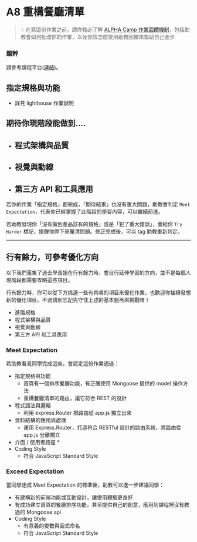 # A8 重構餐廳清單

> 💡  在寫這份作業之前，請你務必了解 <a href="https://github.com/Carrot7712/ALPHACamp_assignment_rubrics/blob/main/README.md" target="_blank">ALPHA Camp 作業回饋機制</a>，包括助教會如何批改你的作業，以及你該怎麼使用助教回饋來幫助自己進步

### 題幹
請參考課程平台([連結](https://lighthouse.alphacamp.co/courses/42/assignments/1039))。


## 指定規格與功能

- 詳見 lighthouse 作業說明

## 期待你現階段能做到....

- 程式架構與品質
  - 
- 視覺與動線
  - 
- 第三方 API 和工具應用
  - 

若你的作業「指定規格」都完成，「期待結果」也沒有重大問題，助教會判定 `Meet Expectation`，代表你已經掌握了此階段的學習內容，可以繼續前進。

若助教發現你「沒有做到產品該有的規格」或是「犯了重大錯誤」，會給你 `Try Harder` 標記，提醒你停下來釐清問題。修正完成後，可以 tag 助教重新判定。

---
## 行有餘力，可參考優化方向
以下我們蒐集了過去學長姐在行有餘力時，會自行延伸學習的方向，並不是每個人現階段都需要攻略這些項目。

行有餘力時，你可以從下方挑選一些有共鳴的項目來優化作業，也歡迎你接續發想新的優化項目。不過請別忘記先守住上述的基本盤再來挑戰唷！

- 進階規格
- 程式架構與品質
- 視覺與動線
- 第三方 API 和工具應用




### Meet Expectation
若助教看見同學完成這些，會認定這份作業通過：
* 指定規格與功能
  * 首頁有一個排序餐廳功能，有正確使用 Mongoose 提供的 model 操作方法
  * 重構餐廳清單的路由，讓它符合 REST 的設計
* 程式語法與邏輯
  * 利用 express.Router 把路由從 app.js 獨立出來
* 資料結構的應用與處理
  * 運用 Express.Router，打造符合 RESTful 設計的路由系統，將路由從 app.js 分離獨立
* 介面 / 使用者路徑
  * 
* Coding Style
  * 符合 JavaScript Standard Style

### Exceed Expectation
當同學達成 Meet Expectation 的標準後，助教可以進一步建議同學：
* 有建構新的前端功能或互動設計，讓使用體驗更良好
* 有成功建立首頁的餐廳排序功能，甚至提供自己的創意，應用到課程裡沒有教過的 Mongoose api
* Coding Style
  * 有意義的變數與函式命名
  * 符合 JavaScript Standard Style